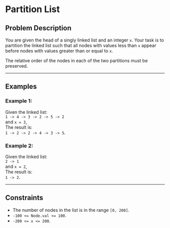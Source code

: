 # Partition List

## Problem Description

You are given the head of a singly linked list and an integer `x`. Your task is to partition the linked list such that all nodes with values less than `x` appear before nodes with values greater than or equal to `x`. 

The relative order of the nodes in each of the two partitions must be preserved.

---

## Examples

### Example 1:
Given the linked list:  
  `1 -> 4 -> 3 -> 2 -> 5 -> 2`  
  and `x = 3`,  
  The result is:  
  `1 -> 2 -> 2 -> 4 -> 3 -> 5`.  
### Example 2:
Given the linked list:  
  `2 -> 1`  
  and `x = 2`,  
  The result is:  
  `1 -> 2`.  

---

## Constraints

- The number of nodes in the list is in the range `[0, 200]`.
- `-100 <= Node.val <= 100`.
- `-200 <= x <= 200`.
